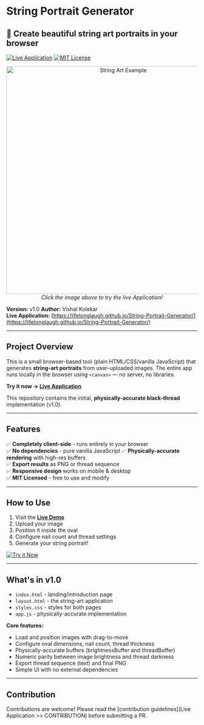 # String Portrait Generator
## 🎨 Create beautiful string art portraits in your browser

[![Live Application](https://img.shields.io/badge/demo-live-success?style=for-the-badge&logo=github)](https://lifelonglaugh.github.io/String-Portrait-Generator/)
[![MIT License](https://img.shields.io/badge/license-MIT-blue?style=for-the-badge)](LICENSE)

<div align="center">
	<a href="https://lifelonglaugh.github.io/String-Portrait-Generator/">
		<img src="https://placehold.co/600x400/1a1a2e/ffffff?text=String+Portrait+Application" alt="String Art Example" width="600">
	</a>
	<br>
	<em>Click the image above to try the live Application!</em>
</div>

**Version:** v1.0
**Author:** Vishal Kolekar	
**Live Application:** [https://lifelonglaugh.github.io/String-Portrait-Generator/](https://lifelonglaugh.github.io/String-Portrait-Generator/)

---

## Project Overview

This is a small browser-based tool (plain HTML/CSS/vanilla JavaScript) that generates **string-art portraits** from user-uploaded images. The entire app runs locally in the browser using `<canvas>` — no server, no libraries.

**Try it now → [Live Application](https://lifelonglaugh.github.io/String-Portrait-Generator/)**

This repository contains the initial, **physically-accurate black-thread** implementation (v1.0).

---

## Features

✅ **Completely client-side** - runs entirely in your browser	
✅ **No dependencies** - pure vanilla JavaScript	
✅ **Physically-accurate rendering** with high-res buffers	
✅ **Export results** as PNG or thread sequence	
✅ **Responsive design** works on mobile & desktop	
✅ **MIT Licensed** - free to use and modify

---

## How to Use

1. Visit the **[Live Demo](https://lifelonglaugh.github.io/String-Portrait-Generator/)**
2. Upload your image
3. Position it inside the oval
4. Configure nail count and thread settings
5. Generate your string portrait!

[![Try it Now](https://img.shields.io/badge/-Try%20it%20Now!-success?style=for-the-badge)](https://lifelonglaugh.github.io/String-Portrait-Generator/)

---

## What's in v1.0

- `index.html` - landing/introduction page
- `layout.html` - the string-art application
- `styles.css` - styles for both pages
- `app.js` - physically-accurate implementation

**Core features:**
- Load and position images with drag-to-move
- Configure oval dimensions, nail count, thread thickness
- Physically-accurate buffers (brightnessBuffer and threadBuffer)
- Numeric parity between image brightness and thread darkness
- Export thread sequence (text) and final PNG
- Simple UI with no external dependencies

---

## Contribution

Contributions are welcome! Please read the [contribution guidelines](Live Application >> CONTRIBUTION) before submitting a PR.
